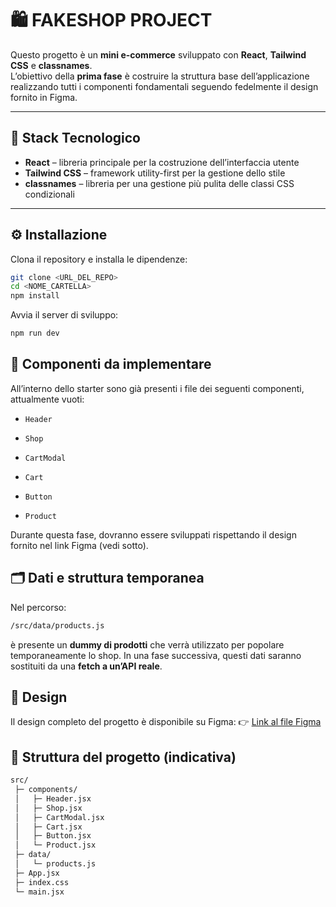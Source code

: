 # 🛍️ FAKESHOP PROJECT

Questo progetto è un **mini e-commerce** sviluppato con **React**, **Tailwind CSS** e **classnames**.  
L’obiettivo della **prima fase** è costruire la struttura base dell’applicazione realizzando tutti i componenti fondamentali seguendo fedelmente il design fornito in Figma.

---

## 🚀 Stack Tecnologico

- **React** – libreria principale per la costruzione dell’interfaccia utente
- **Tailwind CSS** – framework utility-first per la gestione dello stile
- **classnames** – libreria per una gestione più pulita delle classi CSS condizionali

---

## ⚙️ Installazione

Clona il repository e installa le dipendenze:

```bash
git clone <URL_DEL_REPO>
cd <NOME_CARTELLA>
npm install
```

Avvia il server di sviluppo:

```bash
npm run dev
```

## 🧩 Componenti da implementare

All’interno dello starter sono già presenti i file dei seguenti componenti, attualmente vuoti:

- `Header`

- `Shop`

- `CartModal`

- `Cart`

- `Button`

- `Product`

Durante questa fase, dovranno essere sviluppati rispettando il design fornito nel link Figma (vedi sotto).

## 🗂️ Dati e struttura temporanea

Nel percorso:

```bash
/src/data/products.js
```

è presente un **dummy di prodotti** che verrà utilizzato per popolare temporaneamente lo shop.
In una fase successiva, questi dati saranno sostituiti da una **fetch a un’API reale**.

## 🎨 Design

Il design completo del progetto è disponibile su Figma:
👉 [Link al file Figma](https://www.figma.com/design/qEIgFI7p5PgGbpdVJiQHEg/Fakeshop?node-id=0-1&t=uXtfLWnnLm8wWoXO-1)

## 📁 Struttura del progetto (indicativa)

```bash
src/
 ├─ components/
 │   ├─ Header.jsx
 │   ├─ Shop.jsx
 │   ├─ CartModal.jsx
 │   ├─ Cart.jsx
 │   ├─ Button.jsx
 │   └─ Product.jsx
 ├─ data/
 │   └─ products.js
 ├─ App.jsx
 ├─ index.css
 └─ main.jsx
```
